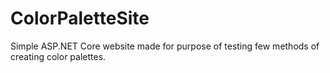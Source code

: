 # ColorPaletteSite
Simple ASP.NET Core website made for purpose of testing few methods of creating color palettes.
